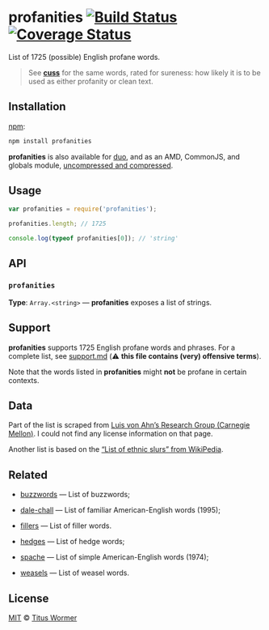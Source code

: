 # profanities [![Build Status][travis-badge]][travis] [![Coverage Status][codecov-badge]][codecov]

List of 1725 (possible) English profane words.

> See [**cuss**][cuss] for the same words, rated for sureness: how
> likely it is to be used as either profanity or clean text.

## Installation

[npm][npm-install]:

```bash
npm install profanities
```

**profanities** is also available for [duo][duo-install], and as an
AMD, CommonJS, and globals module, [uncompressed and compressed][releases].

## Usage

```js
var profanities = require('profanities');

profanities.length; // 1725

console.log(typeof profanities[0]); // 'string'
```

## API

### `profanities`

**Type**: `Array.<string>` — **profanities** exposes a list of strings.

## Support

**profanities** supports 1725 English profane words and phrases.
For a complete list, see [support.md][support] (:warning: **this file
contains (very) offensive terms**).

Note that the words listed in **profanities** might **not** be profane
in certain contexts.

## Data

Part of the list is scraped from [Luis von Ahn’s Research Group (Carnegie
Mellon)][luis-von-ahn].  I could not find
any license information on that page.

Another list is based on the [“List of ethnic slurs” from
WikiPedia][racial-slurs].

## Related

*   [buzzwords](https://github.com/wooorm/buzzwords)
    — List of buzzwords;

*   [dale-chall](https://github.com/wooorm/dale-chall)
    — List of familiar American-English words (1995);

*   [fillers](https://github.com/wooorm/fillers)
    — List of filler words.

*   [hedges](https://github.com/wooorm/hedges)
    — List of hedge words;

*   [spache](https://github.com/wooorm/spache)
    — List of simple American-English words (1974);

*   [weasels](https://github.com/wooorm/profanities)
    — List of weasel words.

## License

[MIT][license] © [Titus Wormer][author]

<!-- Definitions -->

[travis-badge]: https://img.shields.io/travis/wooorm/profanities.svg

[travis]: https://travis-ci.org/wooorm/profanities

[codecov-badge]: https://img.shields.io/codecov/c/github/wooorm/profanities.svg

[codecov]: https://codecov.io/github/wooorm/profanities

[npm-install]: https://docs.npmjs.com/cli/install

[duo-install]: http://duojs.org/#getting-started

[releases]: https://github.com/wooorm/profanities/releases

[license]: LICENSE

[support]: support.md

[author]: http://wooorm.com

[luis-von-ahn]: http://www.cs.cmu.edu/~biglou/resources/

[racial-slurs]: https://en.wikipedia.org/wiki/List_of_ethnic_slurs

[cuss]: https://github.com/wooorm/cuss
